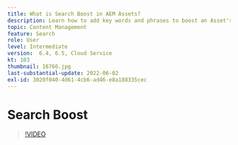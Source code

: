 ```yaml
---
title: What is Search Boost in AEM Assets?
description: Learn how to add key words and phrases to boost an Asset's search relevancy in Adobe Experience Manager.
topic: Content Management
feature: Search
role: User
level: Intermediate
version:  6.4, 6.5, Cloud Service
kt: 103
thumbnail: 16766.jpg
last-substantial-update: 2022-06-02
exl-id: 3020f040-4d61-4cb6-ad46-e8a188335cec
---
```

# Search Boost

>[!VIDEO](https://video.tv.adobe.com/v/16766?quality=12&learn=on)
